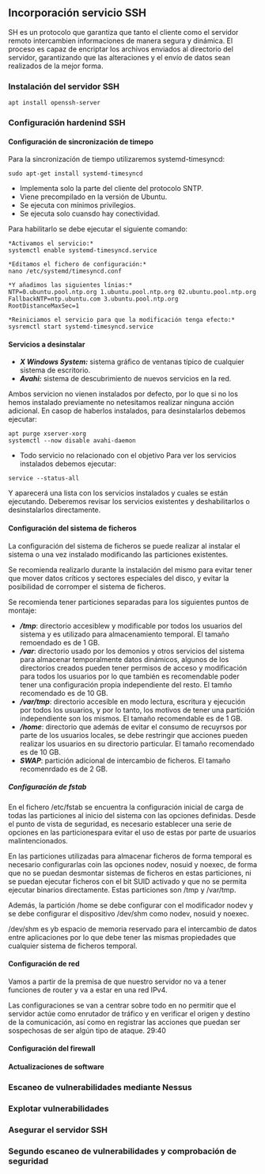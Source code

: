 ## Incorporación servicio SSH

SH es un protocolo que garantiza que tanto el cliente como el servidor remoto intercambien informaciones de manera segura y dinámica. El proceso es capaz de encriptar los archivos enviados al directorio del servidor, garantizando que las alteraciones y el envío de datos sean realizados de la mejor forma.

### Instalación del servidor SSH
```
apt install openssh-server
```

### Configuración hardenind SSH

#### Configuración de sincronización de timepo
Para la sincronización de tiempo utilizaremos systemd-timesyncd:
```
sudo apt-get install systemd-timesyncd
```
+ Implementa solo la parte del cliente del protocolo SNTP.
+ Viene precompilado en la versión de Ubuntu.
+ Se ejecuta con mínimos privilegios.
+ Se ejecuta solo cuansdo hay conectividad.

Para habilitarlo se debe ejecutar el siguiente comando:
```
*Activamos el servicio:*
systemctl enable systemd-timesyncd.service

*Editamos el fichero de configuración:*
nano /etc/systemd/timesyncd.conf

*Y añadimos las siguientes línias:*
NTP=0.ubuntu.pool.ntp.org 1.ubuntu.pool.ntp.org 02.ubuntu.pool.ntp.org
FallbackNTP=ntp.ubuntu.com 3.ubuntu.pool.ntp.org
RootDistanceMaxSec=1

*Reiniciamos el servicio para que la modificación tenga efecto:*
sysremctl start systemd-timesyncd.service
```

#### Servicios a desinstalar
+ ***X Windows System:*** sistema gráfico de ventanas típico de cualquier sistema de escritorio.
+ ***Avahi:*** sistema de descubrimiento de nuevos servicios en la red.

Ambos servicion no vienen instalados por defecto, por lo que si no los hemos instalado previamente no netesitamos realizar ninguna acción adicional. En casop de haberlos instalados, para desinstalarlos debemos ejecutar:
```
apt purge xserver-xorg
systemctl --now disable avahi-daemon
```

+ Todo servicio no relacionado con el objetivo
Para ver los servicios instalados debemos ejecutar:
```
service --status-all
```
Y aparecerá una lista con los servicios instalados y cuales se están ejecutando. Deberemos revisar los servicios existentes y deshabilitarlos o desinstalarlos directamente.

#### Configuración del sistema de ficheros
La configuración del sistema de ficheros se puede realizar al instalar el sistema o una vez instalado modificando las particiones existentes.

Se recomienda realizarlo durante la instalación del mismo para evitar tener que mover datos críticos y sectores especiales del disco, y evitar la posibilidad de corromper el sistema de ficheros.

Se recomienda tener particiones separadas para los siguientes puntos de montaje:
+ ***/tmp***: directorio accesiblew y modificable por todos los usuarios del sistema y es utilizado para almacenamiento temporal. El tamaño remoendado es de 1 GB.
+ ***/var***: directorio usado por los demonios y otros servicios del sistema para almacenar temporalmente datos dinámicos, algunos de los directorios creados pueden tener permisos de acceso y modificación para todos los usuarios por lo que también es recomendable poder tener una configuración propia independiente del resto. El tamño recomendado es de 10 GB.
+ ***/var/tmp***: directorio accesible en modo lectura, escritura y ejecución por todos los usuarios, y por lo tanto, los motivos de tener una partición independiente son los mismos. El tamaño recomendable es de 1 GB.
+ ***/home***: directorio que además de evitar el consumo de recuyrsos por parte de los usuarios locales, se debe restringir que acciones pueden realizar los usuarios en su directorio particular. El tamaño recomendado es de  10 GB.
+ ***SWAP***: partición adicional de intercambio de ficheros. El tamaño recomenrdado es de 2 GB.

##### Configuración de fstab
En el fichero /etc/fstab se encuentra la configuración inicial de carga de todas las particiones al inicio del sistema con las opciones definidas. Desde el punto de vista de seguridad, es necesario establecer una serie de opciones en las particionespara evitar el uso  de estas por parte de usuarios malintencionados.

En las particiones utilizadas para almacenar ficheros de forma temporal es necesario configurarlas coin las opciones nodev, nosuid y noexec, de forma que no se puedan desmontar sistemas de ficheros en estas particiones, ni se puedan ejecutar ficheros con el bit SUID activado y que no se permita ejecutar binarios directamente. Estas particiones son /tmp y /var/tmp.

Además, la partición /home se debe configurar con el modificador nodev y se debe configurar el dispositivo /dev/shm como nodev, nosuid y noexec.

/dev/shm es yb espacio de memoria reservado para el intercambio de datos entre aplicaciones por lo que debe tener las mismas propiedades que cualquier sistema de ficheros temporal.

#### Configuración de red
Vamos a partir de la premisa de que nuestro servidor no va a tener funciones de router y va a estar en una red IPv4.

Las configuraciones se van a centrar sobre todo en no permitir que el servidor actúe como enrutador de tráfico y en verificar el origen y destino de la comunicación, así como en registrar las acciones que puedan ser sospechosas de ser algún tipo de ataque.
29:40

#### Configuración del firewall


#### Actualizaciones de software





### Escaneo de vulnerabilidades mediante Nessus


### Explotar vulnerabilidades


### Asegurar el servidor SSH


### Segundo escaneo de vulnerabilidades y comprobación de seguridad

